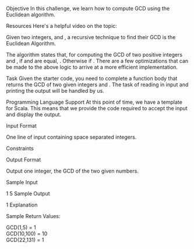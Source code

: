 Objective
In this challenge, we learn how to compute GCD using the Euclidean algorithm.

Resources
Here's a helpful video on the topic:

Given two integers,  and , a recursive technique to find their GCD is the Euclidean Algorithm.

The algorithm states that, for computing the GCD of two positive integers  and , if  and  are equal, . Otherwise  if . There are a few optimizations that can be made to the above logic to arrive at a more efficient implementation.

Task
Given the starter code, you need to complete a function body that returns the GCD of two given integers  and .
The task of reading in input and printing the output will be handled by us.

Programming Language Support
At this point of time, we have a template for Scala. This means that we provide the code required to accept the input and display the output.

Input Format

One line of input containing  space separated integers.

Constraints


Output Format

Output one integer, the GCD of the two given numbers.

Sample Input

1 5 
Sample Output

1
Explanation

Sample Return Values:

GCD(1,5) = 1  
GCD(10,100) = 10  
GCD(22,131) = 1
